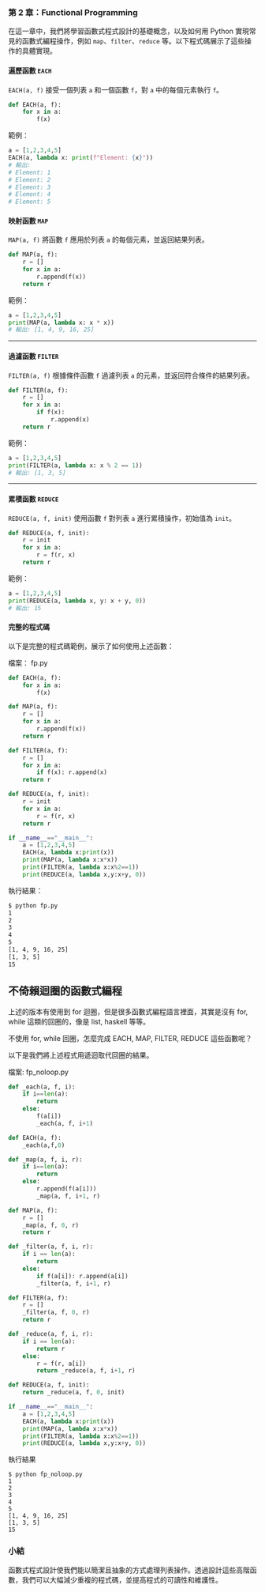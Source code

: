 ### 第 2 章：Functional Programming

在這一章中，我們將學習函數式程式設計的基礎概念，以及如何用 Python 實現常見的函數式編程操作，例如 `map`、`filter`、`reduce` 等。以下程式碼展示了這些操作的具體實現。

#### 遍歷函數 `EACH`

`EACH(a, f)` 接受一個列表 `a` 和一個函數 `f`，對 `a` 中的每個元素執行 `f`。

```py
def EACH(a, f):
    for x in a:
        f(x)
```

範例：  
```py
a = [1,2,3,4,5]
EACH(a, lambda x: print(f"Element: {x}"))
# 輸出:
# Element: 1
# Element: 2
# Element: 3
# Element: 4
# Element: 5
```

#### 映射函數 `MAP`

`MAP(a, f)` 將函數 `f` 應用於列表 `a` 的每個元素，並返回結果列表。

```py
def MAP(a, f):
    r = []
    for x in a:
        r.append(f(x))
    return r
```

範例：  
```py
a = [1,2,3,4,5]
print(MAP(a, lambda x: x * x))
# 輸出: [1, 4, 9, 16, 25]
```

---

#### 過濾函數 `FILTER`

`FILTER(a, f)` 根據條件函數 `f` 過濾列表 `a` 的元素，並返回符合條件的結果列表。

```py
def FILTER(a, f):
    r = []
    for x in a:
        if f(x):
            r.append(x)
    return r
```

範例：  
```py
a = [1,2,3,4,5]
print(FILTER(a, lambda x: x % 2 == 1))
# 輸出: [1, 3, 5]
```

---

#### 累積函數 `REDUCE`

`REDUCE(a, f, init)` 使用函數 `f` 對列表 `a` 進行累積操作，初始值為 `init`。

```py
def REDUCE(a, f, init):
    r = init
    for x in a:
        r = f(r, x)
    return r
```

範例：  
```py
a = [1,2,3,4,5]
print(REDUCE(a, lambda x, y: x + y, 0))
# 輸出: 15
```


#### 完整的程式碼

以下是完整的程式碼範例，展示了如何使用上述函數：

檔案： fp.py

```py
def EACH(a, f):
    for x in a:
        f(x)

def MAP(a, f):
    r = []
    for x in a:
        r.append(f(x))
    return r

def FILTER(a, f):
    r = []
    for x in a:
        if f(x): r.append(x)
    return r

def REDUCE(a, f, init):
    r = init
    for x in a:
        r = f(r, x)
    return r

if __name__=="__main__":
    a = [1,2,3,4,5]
    EACH(a, lambda x:print(x))
    print(MAP(a, lambda x:x*x))
    print(FILTER(a, lambda x:x%2==1))
    print(REDUCE(a, lambda x,y:x+y, 0))
```

執行結果：

```sh
$ python fp.py       
1
2
3
4
5
[1, 4, 9, 16, 25]
[1, 3, 5]
15
```

## 不倚賴迴圈的函數式編程

上述的版本有使用到 for 迴圈，但是很多函數式編程語言裡面，其實是沒有 for, while 這類的回圈的，像是 list, haskell 等等。

不使用 for, while 回圈，怎麼完成 EACH, MAP, FILTER, REDUCE 這些函數呢？

以下是我們將上述程式用遞迴取代回圈的結果。

檔案: fp_noloop.py

```py
def _each(a, f, i):
    if i==len(a):
        return
    else:
        f(a[i])
        _each(a, f, i+1)

def EACH(a, f):
    _each(a,f,0)

def _map(a, f, i, r):
    if i==len(a):
        return
    else:
        r.append(f(a[i]))
        _map(a, f, i+1, r)

def MAP(a, f):
    r = []
    _map(a, f, 0, r)
    return r

def _filter(a, f, i, r):
    if i == len(a):
        return
    else:
        if f(a[i]): r.append(a[i])
        _filter(a, f, i+1, r)

def FILTER(a, f):
    r = []
    _filter(a, f, 0, r)
    return r

def _reduce(a, f, i, r):
    if i == len(a):
        return r
    else:
        r = f(r, a[i])
        return _reduce(a, f, i+1, r)

def REDUCE(a, f, init):
    return _reduce(a, f, 0, init)

if __name__=="__main__":
    a = [1,2,3,4,5]
    EACH(a, lambda x:print(x))
    print(MAP(a, lambda x:x*x))
    print(FILTER(a, lambda x:x%2==1))
    print(REDUCE(a, lambda x,y:x+y, 0))
```

執行結果

```
$ python fp_noloop.py
1
2
3
4
5
[1, 4, 9, 16, 25]
[1, 3, 5]
15
```

### 小結

函數式程式設計使我們能以簡潔且抽象的方式處理列表操作。透過設計這些高階函數，我們可以大幅減少重複的程式碼，並提高程式的可讀性和維護性。